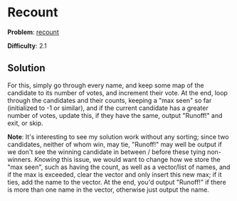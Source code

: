 # Recount

**Problem**: [recount](https://open.kattis.com/problems/recount)

**Difficulty**: 2.1

## Solution

For this, simply go through every name, and keep some map of the candidate to its number of votes, and increment their vote. At the end, loop through the candidates and their counts, keeping a "max seen" so far (initialized to -1 or similar), and if the current candidate has a greater number of votes, update this, if they have the same, output "Runoff!" and exit, or skip.

**Note**: It's interesting to see my solution work without any sorting; since two candidates, neither of whom win, may tie, "Runoff!" may well be output if we don't see the winning candidate in between / before these tying non-winners. *Knowing* this issue, we would want to change how we store the "max seen", such as having the count, as well as a vector/list of names, and if the max is exceeded, clear the vector and only insert this new max; if it ties, add the name to the vector. At the end, you'd output "Runoff!" if there is more than one name in the vector, otherwise just output the name.
